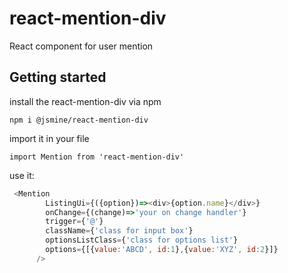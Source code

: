 # react-mention-div
React component for user mention

## Getting started
install the react-mention-div via npm
```
npm i @jsmine/react-mention-div
```

import it in your file
 ```
 import Mention from 'react-mention-div'
 ```
 use it:
```javascript
 <Mention 
      	ListingUi={({option})=><div>{option.name}</div>} 
      	onChange={(change)=>'your on change handler'} 
      	trigger={'@'} 
      	className={'class for input box'} 
      	optionsListClass={'class for options list'}
      	options={[{value:'ABCD', id:1},{value:'XYZ', id:2}]}
      />
```